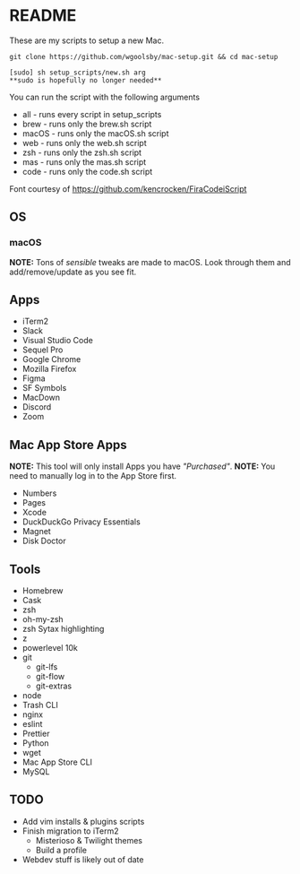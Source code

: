 # README

These are my scripts to setup a new Mac.

```
git clone https://github.com/wgoolsby/mac-setup.git && cd mac-setup

[sudo] sh setup_scripts/new.sh arg
**sudo is hopefully no longer needed**
```

You can run the script with the following arguments

* all - runs every script in setup_scripts
* brew - runs only the brew.sh script
* macOS - runs only the macOS.sh script
* web - runs only the web.sh script
* zsh - runs only the zsh.sh script
* mas - runs only the mas.sh script
* code - runs only the code.sh script

Font courtesy of https://github.com/kencrocken/FiraCodeiScript

## OS

### macOS

**NOTE:** Tons of _sensible_ tweaks are made to macOS. Look through them and add/remove/update as you see fit.

## Apps

* iTerm2
* Slack
* Visual Studio Code
* Sequel Pro
* Google Chrome
* Mozilla Firefox
* Figma
* SF Symbols
* MacDown
* Discord
* Zoom

## Mac App Store Apps

**NOTE:** This tool will only install Apps you have _"Purchased"_.
**NOTE:** You need to manually log in to the App Store first.

* Numbers
* Pages
* Xcode
* DuckDuckGo Privacy Essentials
* Magnet
* Disk Doctor

## Tools

* Homebrew
* Cask
* zsh
* oh-my-zsh
* zsh Sytax highlighting
* z
* powerlevel 10k
* git
  * git-lfs
  * git-flow
  * git-extras
* node
* Trash CLI
* nginx
* eslint
* Prettier
* Python
* wget
* Mac App Store CLI
* MySQL

## TODO

* Add vim installs & plugins scripts
* Finish migration to iTerm2 
  * Misterioso & Twilight themes
  * Build a profile
* Webdev stuff is likely out of date 
